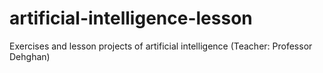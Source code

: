 # artificial-intelligence-lesson
Exercises and lesson projects of artificial intelligence (Teacher: Professor Dehghan)

